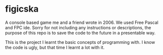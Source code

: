 # figicska

A console based game me and a friend wrote in 2006. We used Free Pascal and FPC ide. Sorry for not including any instructions or descriptions, the purpose of this repo is to save the code to the future in a presentable way.

This is the project I learnt the basic concepts of programming with. I know the code is ugly, but that time I learnt a lot with it.
